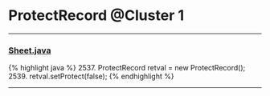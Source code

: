 # ProtectRecord @Cluster 1

***

### [Sheet.java](https://searchcode.com/codesearch/view/15642365/)
{% highlight java %}
2537. ProtectRecord retval = new ProtectRecord();
2539. retval.setProtect(false);
{% endhighlight %}

***

